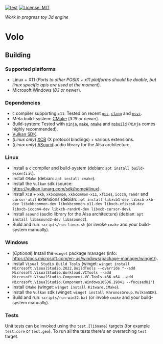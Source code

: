 [![test](https://github.com/BastianBlokland/volo/actions/workflows/test.yaml/badge.svg)](https://github.com/BastianBlokland/volo/actions/workflows/test.yaml)
[![License: MIT](https://img.shields.io/badge/License-MIT-blue.svg)](LICENSE)

*Work in progress toy 3d engine*

# Volo

## Building

### Supported platforms
* Linux + X11 (*Ports to other POSIX + x11 platforms should be doable, but linux specific apis are used at the moment*).
* Microsoft Windows (*8.1 or newer*).

### Dependencies
* `C` compiler supporting `c11`: Tested on recent [`gcc`](https://gcc.gnu.org/), [`clang`](https://clang.llvm.org/) and [`msvc`](https://docs.microsoft.com/en-us/cpp/build/reference/c-cpp-building-reference?).
* Meta build-system: [CMake](https://cmake.org/) (*3.19 or newer*).
* Build-system: Tested with [`ninja`](https://ninja-build.org/manual.html), [`make`](https://www.gnu.org/software/make/), [`nmake`](https://docs.microsoft.com/en-us/cpp/build/reference/nmake-reference) and [`msbuild`](https://docs.microsoft.com/en-us/visualstudio/msbuild) (`Ninja` comes highly recommended).
* [Vulkan SDK](https://vulkan.lunarg.com/).
* (*Linux only*) [XCB](https://xcb.freedesktop.org/) (X protocol bindings) + various extensions.
* (*Linux only*) [ASound](https://alsa-project.org) audio library for the Alsa architecture.

### Linux
* Install a `c` compiler and build-system (debian: `apt install build-essential`).
* Install `CMake` (debian: `apt install cmake`).
* Install the `Vulkan` sdk (source: https://vulkan.lunarg.com/sdk/home#linux).
* Install `XCB` + `xkb`, `xkbcommon`, `xkbcommon-x11`, `xfixes`, `icccm`, `randr` and `cursor-util` extensions
  (debian: `apt install libxcb1-dev libxcb-xkb-dev libxkbcommon-dev libxkbcommon-x11-dev libxcb-xfixes0-dev libxcb-icccm4-dev libxcb-randr0-dev libxcb-cursor-dev`).
* Install `asound` (audio library for the Alsa architecture)
  (debian: `apt install libasound2-dev libasound2`).
* Build and run: `scripts/run-linux.sh` (or invoke `cmake` and your build-system manually).

### Windows
* (*Optional*) Install the `winget` package manager (info: https://docs.microsoft.com/en-us/windows/package-manager/winget/).
* Install `Visual Studio Build Tools` (winget: `winget install Microsoft.VisualStudio.2022.BuildTools --override "--add Microsoft.VisualStudio.Workload.VCTools --add Microsoft.VisualStudio.Component.VC.Tools.x86.x64 --add Microsoft.VisualStudio.Component.Windows10SDK.19041 --focusedUi"`)
* Install `CMake` (winget: `winget install Kitware.CMake`).
* Install the `Vulkan` sdk (winget: `winget install KhronosGroup.VulkanSDK`).
* Build and run: `scripts/run-win32.bat` (or invoke `cmake` and your build-system manually).

### Tests

Unit tests can be invoked using the `test.[libname]` targets (for example `test.core` or `test.geo`).
To run all the tests there's an overarching `test` target.
